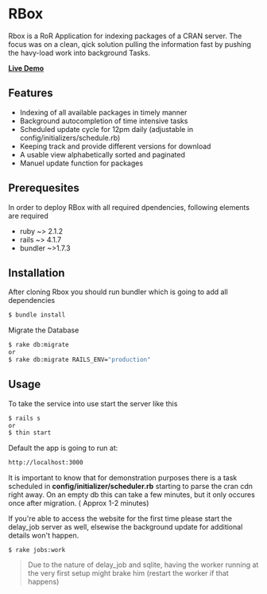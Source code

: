 # RBox

Rbox is a RoR Application for indexing packages of a CRAN server.
The focus was on a clean, qick solution pulling the information fast by pushing the havy-load work into background Tasks.

**[Live Demo](http:cloud.roddia.org:3001)**

## Features
* Indexing of all available packages in timely manner
* Background autocompletion of time intensive tasks 
* Scheduled update cycle for 12pm daily (adjustable in config/initializers/schedule.rb) 
* Keeping track and provide different versions for download
* A usable view alphabetically sorted and paginated
* Manuel update function for packages

## Prerequesites
In order to deploy RBox with all required dpendencies, following elements are required
* ruby ~> 2.1.2
* rails ~> 4.1.7
* bundler ~>1.7.3


## Installation
After cloning Rbox you should run bundler which is going to add all dependencies
```bash
$ bundle install
```
Migrate the Database 
```bash
$ rake db:migrate
or
$ rake db:migrate RAILS_ENV="production"
```


## Usage
To take the service into use start the server like this
```bash
$ rails s 
or
$ thin start
```
Default the app is going to run at:
```bash
http://localhost:3000
```
It is important to know that for demonstration purposes there is a task scheduled
in **config/initializer/scheduler.rb** starting to parse the cran cdn right away.
On an empty db this can take a few minutes, but it only occures once after migration. ( Approx 1-2 minutes)

If you're able to access the website for the first time please start the delay_job server as well,
elsewise the background update for additional details won't happen.

`$ rake jobs:work`

> Due to the nature of delay_job and sqlite, having the worker
> running at the very first setup might brake him (restart the
> worker if that happens)





